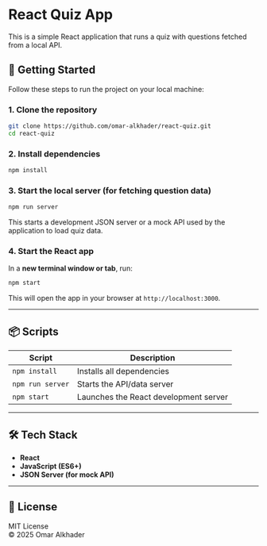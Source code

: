 # React Quiz App

This is a simple React application that runs a quiz with questions fetched from a local API.

## 🚀 Getting Started

Follow these steps to run the project on your local machine:

### 1. Clone the repository

```bash
git clone https://github.com/omar-alkhader/react-quiz.git
cd react-quiz
```

### 2. Install dependencies

```bash
npm install
```

### 3. Start the local server (for fetching question data)

```bash
npm run server
```

This starts a development JSON server or a mock API used by the application to load quiz data.

### 4. Start the React app

In a **new terminal window or tab**, run:

```bash
npm start
```

This will open the app in your browser at `http://localhost:3000`.

---

## 📦 Scripts

| Script           | Description                            |
|------------------|----------------------------------------|
| `npm install`    | Installs all dependencies              |
| `npm run server` | Starts the API/data server             |
| `npm start`      | Launches the React development server  |

---

## 🛠 Tech Stack

- **React**
- **JavaScript (ES6+)**
- **JSON Server (for mock API)**

---

## 📄 License

MIT License  
© 2025 Omar Alkhader
